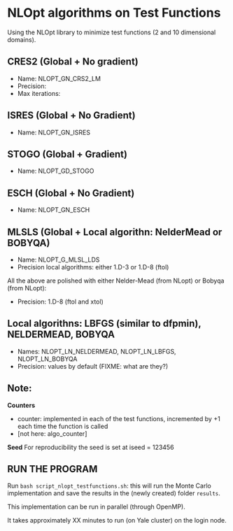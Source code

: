# NLOpt algorithms on Test Functions
Using the NLOpt library to minimize test functions (2 and 10 dimensional domains). 

## CRES2 (Global + No gradient)
* Name: NLOPT_GN_CRS2_LM
* Precision: 
* Max iterations: 

## ISRES (Global + No Gradient)
* Name: NLOPT_GN_ISRES

## STOGO (Global + Gradient)
* Name: NLOPT_GD_STOGO

## ESCH (Global + No Gradient)
* Name: NLOPT_GN_ESCH

## MLSLS (Global + Local algorithn: NelderMead or BOBYQA)
* Name: NLOPT_G_MLSL_LDS
* Precision local algorithms: either 1.D-3 or 1.D-8 (ftol)

All the above are polished with either Nelder-Mead (from NLopt) or Bobyqa (from NLopt):
* Precision: 1.D-8 (ftol and xtol)

## Local algorithns: LBFGS (similar to dfpmin), NELDERMEAD, BOBYQA
* Names: NLOPT_LN_NELDERMEAD, NLOPT_LN_LBFGS, NLOPT_LN_BOBYQA
* Precision: values by default (FIXME: what are they?)


## Note:
**Counters**
- counter: implemented in each of the test functions, incremented by +1 each time the function is called
- [not here: algo_counter]

**Seed**
For reproducibility the seed is set at iseed = 123456

## RUN THE PROGRAM
Run `bash script_nlopt_testfunctions.sh`: this will run the Monte Carlo implementation and save the results in the (newly created) folder `results`. 

This implementation can be run in parallel (through OpenMP).

It takes approximately XX minutes to run (on Yale cluster) on the login node.